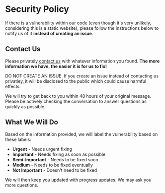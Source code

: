 # Security Policy

If there is a vulnerability within our code (even though it's very unlikely, considering this is a static website), please follow the instructions below to notify us of it **instead of creating an issue**.

## Contact Us

Please privately [contact us](https://mesure.x10.mx/contact) with whatever information you found. **The more information we have, the easier it is for us to fix!**

DO NOT CREATE AN ISSUE. If you create an issue instead of contacting us privatley, it will be disclosed to the public which could cause harmful effects.

We will try to get back to you within 48 hours of your original message. Please be actively checking the conversation to answer questions as quickly as possible.

## What We Will Do

Based on the information provided, we will label the vulnerability based on these labels:

- **Urgent** - Needs urgent fixing
- **Important** - Needs fixing as soon as possible
- **Semi-Important** - Needs to be fixed soon
- **Medium** - Needs to be fixed eventually
- **Not Important** - Doesn't need to be fixed

We will then keep you updated with progress updates. We may ask you more questions.